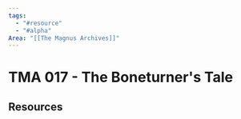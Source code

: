 ```yaml
---
tags:
  - "#resource"
  - "#alpha"
Area: "[[The Magnus Archives]]"
---
```


# TMA 017 - The Boneturner's Tale


## Resources


